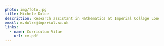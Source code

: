 ```yaml
---
photo: img/foto.jpg
title: Michele Dolce
description: Research assistant in Mathematics at Imperial College London
email: m.dolce@imperial.ac.uk
links:
  - name: Curriculum Vitae
    url: cv.pdf
---
```

